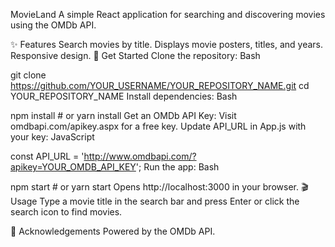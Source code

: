 MovieLand
A simple React application for searching and discovering movies using the OMDb API.

✨ Features
Search movies by title.
Displays movie posters, titles, and years.
Responsive design.
🚀 Get Started
Clone the repository:
Bash

git clone https://github.com/YOUR_USERNAME/YOUR_REPOSITORY_NAME.git
cd YOUR_REPOSITORY_NAME
Install dependencies:
Bash

npm install # or yarn install
Get an OMDb API Key:
Visit omdbapi.com/apikey.aspx for a free key.
Update API_URL in App.js with your key:
JavaScript

const API_URL = 'http://www.omdbapi.com/?apikey=YOUR_OMDB_API_KEY';
Run the app:
Bash

npm start # or yarn start
Opens http://localhost:3000 in your browser.
🎬 Usage
Type a movie title in the search bar and press Enter or click the search icon to find movies.

🤝 Acknowledgements
Powered by the OMDb API.
